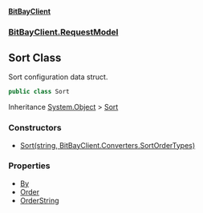 #### [BitBayClient](./index.md 'index')
### [BitBayClient.RequestModel](./BitBayClient-RequestModel.md 'BitBayClient.RequestModel')
## Sort Class
Sort configuration data struct.  
```csharp
public class Sort
```
Inheritance [System.Object](https://docs.microsoft.com/en-us/dotnet/api/System.Object 'System.Object') &gt; [Sort](./BitBayClient-RequestModel-Sort.md 'BitBayClient.RequestModel.Sort')  
### Constructors
- [Sort(string, BitBayClient.Converters.SortOrderTypes)](./BitBayClient-RequestModel-Sort-Sort(string_BitBayClient-Converters-SortOrderTypes).md 'BitBayClient.RequestModel.Sort.Sort(string, BitBayClient.Converters.SortOrderTypes)')
### Properties
- [By](./BitBayClient-RequestModel-Sort-By.md 'BitBayClient.RequestModel.Sort.By')
- [Order](./BitBayClient-RequestModel-Sort-Order.md 'BitBayClient.RequestModel.Sort.Order')
- [OrderString](./BitBayClient-RequestModel-Sort-OrderString.md 'BitBayClient.RequestModel.Sort.OrderString')
